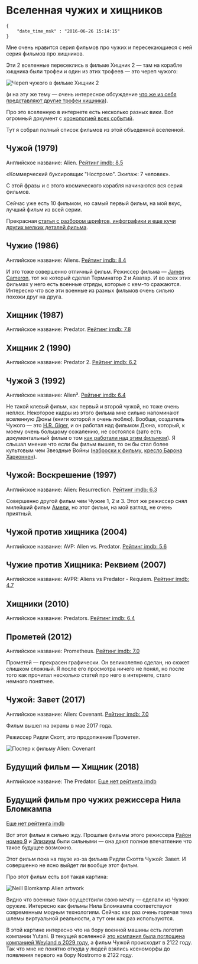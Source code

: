 # Вселенная чужих и хищников

```
{
    "date_time_msk" : "2016-06-26 15:14:15"
}
```

Мне очень нравится серия фильмов про чужих и пересекающиеся с ней серия
фильмов про хищников.

Эти 2 вселенные пересеклись в фильме Хищник 2 — там на корабле хищника
были трофеи и один из этих трофеев — это череп чужого:

![Череп чужого в фильме Хищник 2](https://upload.bessarabov.ru/bessarabov/Tp4BmebDa88MQRJHdZI5YStdZp0.png)

(и на эту же тему — очень интересное обсуждение [что же из себя представляют
другие трофеи хищника](http://scifi.stackexchange.com/questions/6880/what-are-the-other-alien-skulls-in-the-predator-trophy-case)).

Про это вселенную в интернете есть несколько разных вики. Вот огромный документ
с [хронологией всех событий](http://alienanthology.wikia.com/wiki/Alien_Universe_Timeline).

Тут я собрал полный список фильмов из этой объеденной вселенной.

## Чужой (1979)

Английское название: Alien. [Рейтинг imdb: 8.5](http://www.imdb.com/title/tt0078748/)

«Коммерческий буксировщик "Ностромо". Экипаж: 7 человек».

С этой фразы и с этого космического корабля начинаются вся серия фильмов.

Сейчас уже есть 10 фильмом, но самый первый фильм, на мой вкус, лучший фильм из всей серии.

Прекрасная [статья с разбором шрифтов, инфографики и еще кучи других мелких деталей
фильма](https://typesetinthefuture.com/2014/12/01/alien/).

## Чужие (1986)

Английское название: Aliens. [Рейтинг imdb: 8.4](http://www.imdb.com/title/tt0090605/)

И это тоже совершенно отличный фильм. Режиссер фильма — [James Cameron](http://www.imdb.com/name/nm0000116/),
тот же который сделал Терминатор 2 и Аватар. И во всех этих фильмах
у него есть военные отряды, которые с кем-то сражаются. Интересно что все
эти военные из разных фильмов очень сильно похожи друг на друга.

## Хищник (1987)

Английское название: Predator. [Рейтинг imdb: 7.8](http://www.imdb.com/title/tt0093773/)

## Хищник 2 (1990)

Английское название: Predator 2.  [Рейтинг imdb: 6.2](http://www.imdb.com/title/tt0100403/)

## Чужой 3 (1992)

Английское название: Alien³. [Рейтинг imdb: 6.4](http://www.imdb.com/title/tt0103644/)

Не такой клевый фильм, как первый и второй чужой, но тоже очень неплох.
Некоторое кадры из этого фильма мне сильно напоминают вселенную Дюны (книги
которой я очень люблю). Вообще, создатель Чужого — это [H.R.
Giger](http://www.imdb.com/name/nm0317592/), и он работал над фильмом Дюна,
который, к моему очень большому сожалению, не состоялся (зато есть документальный
фильм о том [как работали над этим фильмом](http://www.imdb.com/title/tt1935156/)).
Я слышал мнение что если бы фильм вышел, то он бы стал более культовым чем
Звездные Войны ([наброски к фильму](https://www.google.ru/search?q=jodorowsky+dune&newwindow=1&source=lnms&tbm=isch),
[кресло Барона Харконнен](http://www.propstore.com/product/various-productions/h-r-giger-harkonnen-capo-chair/)).


## Чужой: Воскрешение (1997)

Английское название: Alien: Resurrection. [Рейтинг imdb: 6.3](http://www.imdb.com/title/tt0118583/)

Совершенно другой фильм чем Чужие 1, 2 и 3. Этот же режиссер снял милейший
фильм [Амели](http://www.imdb.com/title/tt0211915/), но этот фильм, на мой
взгляд, не очень приятный.

## Чужой против хищника (2004)

Английское название: AVP: Alien vs. Predator.  [Рейтинг imdb: 5.6](http://www.imdb.com/title/tt0370263/)

## Чужие против Хищника: Реквием (2007)

Английское название: AVPR: Aliens vs Predator - Requiem.  [Рейтинг imdb: 4.7](http://www.imdb.com/title/tt0758730/)

## Хищники (2010)

Английское название: Predators. [Рейтинг imdb: 6.4](http://www.imdb.com/title/tt1424381/)

## Прометей (2012)

Английское название: Prometheus. [Рейтинг imdb: 7.0](http://www.imdb.com/title/tt1446714/)

Прометей — прекрасен графически. Он великолепно сделан, но сюжет слишком
сложный. Я после его просмотра ничего не понял, но после того как прочитал
несколько статей про него в интернете, стало немного понятнее.

## Чужой: Завет (2017)

Английское название: Alien: Covenant. [Рейтинг imdb: 7.0](http://www.imdb.com/title/tt2316204/)

Фильм вышел на экраны в мае 2017 года.

Режиссер Ридли Скотт, это продолжение Прометея.

![Постер к фильму Alien: Covenant](https://upload.bessarabov.ru/bessarabov/ne5leTQNF3S6aJxeo9NTKvFQsKg.jpg)

## Будущий фильм — Хищник (2018)

Английское название: The Predator.  [Еще нет рейтинга imdb](http://www.imdb.com/title/tt3829266/)

## Будущий фильм про чужих режиссера Нила Бломкампа

[Еще нет рейтинга imdb](http://www.imdb.com/title/tt4462546/)

Вот этот фильм я сильно жду. Прошлые фильмы этого режиссера [Район номер
9](http://www.imdb.com/title/tt1136608/) и [Элизиум](http://www.imdb.com/title/tt1535108/)
были сильными — она дают полное впечатление что такое будущее возможно.

Этот фильм пока на паузе из-за фильма Ридли Скотта Чужой: Завет. И совершенно не ясно
выйдет ли вообще этот фильм.

Про этот фильм есть вот такая картина:

![Neill Blomkamp Alien artwork](https://upload.bessarabov.ru/bessarabov/XCxDpgA-dek7YDrlpjrsE7r5Kz4.jpg)

Видно что военные таки осуществили свою мечту — сделали из Чужих оружие.
Интересно как фильмы Нила Бломкампа соответствуют современным модным
технологиям. Сейчас как раз очень горячая тема шлемы виртуальной реальности,
а тут они как раз используются.

В этой картине интересно что на бору военной машины есть логотип компании
Yutani. В текущей вселенной [это компания была поглощена компанией Weyland
в 2029 году](http://avp.wikia.com/wiki/Yutani_Corporation), а фильм Чужой
происходит в 2122 году. Так что мне не понятно откуда у людей взялись
ксеноморфы до появления первого на бору Nostromo в 2122 году.
